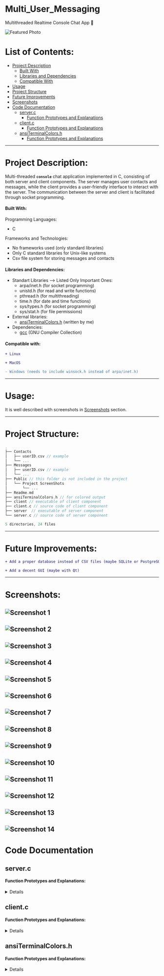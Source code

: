 # Multi_User_Messaging 
 Multithreaded Realtime Console Chat App 💬
 
![Featured Photo](./Public/Project%20ScreenShots/12.png)

# List of Contents:
- [Project Description](#project-description)
   - [Built With](#built-with)
   - [Libraries and Dependencies](#libraries-and-dependencies)
   - [Compatible With](#compatible-with)
- [Usage](#usage)
- [Project Structure](#project-structure)
- [Future Improvements](#future-improvements)
- [Screenshots](#screenshots)
- [Code Documentation](#code-documentation)
  - [server.c](#serverc)
    - [Function Prototypes and Explanations](#function-prototypes-and-explanations)
  - [client.c](#clientc)
    - [Function Prototypes and Explanations](#function-prototypes-and-explanations-1)
   - [ansiTerminalColors.h](#ansiterminalcolorsh)
      - [Function Prototypes and Explanations](#function-prototypes-and-explanations-2)

---
# Project Description:
Multi-threaded **`console`** chat application implemented in C, consisting of both server and client components. The server manages user contacts and messages, while the client provides a user-friendly interface to interact with the server. The communication between the server and client is facilitated through socket programming.

#### Built With:

Programming Languages:
- C

Frameworks and Technologies:
- No frameworks used (only standard libraries)
- Only C standard libraries for Unix-like systems
- Csv file system for storing messages and contacts


#### Libraries and Dependencies:

- Standart Libraries --> Listed Only Important Ones:
   - arpa/inet.h (for socket programming)
   - unistd.h (for read and write functions)
   - pthread.h (for multithreading)
   - time.h (for date and time functions)
   - sys/types.h (for socket programming)
   - sys/stat.h (for file permissions)
- External libraries:
   - [ansiTerminalColors.h](./ansiTerminalColors.h) (written by me)
- Dependencies:
   - [gcc](https://gcc.gnu.org/) (GNU Compiler Collection)

#### Compatible with:
```diff
+ Linux

+ MacOS

- Windows (needs to include winsock.h instead of arpa/inet.h)
```

---

# Usage:
It is well described with screenshots in [Screenshots](#screenshots) section.

---

# Project Structure:

```c
.
├── Contacts
│   ├── userID.csv // example
│   └── ...
├── Messages
│   ├── userID.csv // example
│   └── ...
├── Public // this folder is not included in the project
│   └── Project ScreenShots
│       └── ...
├── Readme.md
├── ansiTerminalColors.h // for colored output
├── client // executable of client component
├── client.c // source code of client component
├── server  // executable of server component
└── server.c // source code of server component

5 directories, 24 files
```

---

# Future Improvements:
```diff
+ Add a proper database instead of CSV files (maybe SQLite or PostgreSQL)

+ Add a decent GUI (maybe with Qt)
```

---

# Screenshots:

![Screenshot 1](./Public/Project%20ScreenShots/0.png)
---
![Screenshot 2](./Public/Project%20ScreenShots/1.png)
---
![Screenshot 3](./Public/Project%20ScreenShots/2.png)
---
![Screenshot 4](./Public/Project%20ScreenShots/3.png)
---
![Screenshot 5](./Public/Project%20ScreenShots/4.png)
---
![Screenshot 6](./Public/Project%20ScreenShots/5.png)
---
![Screenshot 7](./Public/Project%20ScreenShots/6.png)
---
![Screenshot 8](./Public/Project%20ScreenShots/7.png)
---
![Screenshot 9](./Public/Project%20ScreenShots/8.png)
---
![Screenshot 10](./Public/Project%20ScreenShots/9.png)
---
![Screenshot 11](./Public/Project%20ScreenShots/10.png)
---
![Screenshot 12](./Public/Project%20ScreenShots/11.png)
---
![Screenshot 13](./Public/Project%20ScreenShots/12.png)
---
![Screenshot 14](./Public/Project%20ScreenShots/13.png)
---

# Code Documentation

## server.c

#### Function Prototypes and Explanations:

<details>

1. Handler function for each client thread

   ```c 
   void *handleClient(void *arg)
   ```
   This function runs in a separate thread for each connected client. It handles incoming messages from the client, interprets user input, and performs corresponding actions.

   |  |  |
   | - | - |
   | Input | void *arg (client socket) |
   | Output | None |

---

2. Getter function for the current date and time

   ```c 
   Date getCurrentDateAndTime()
   ```
   This function retrieves the current date and time and returns it as a `Date` structure.

   |  |  |
   | - | - |
   | Input | None |
   | Output | Date (structure) |

---

3. Response function for listing contacts

   ```c 
   void listContacts(char *userID, int client_socket)
   ```
   This function reads the user's contacts from a CSV file and sends them to the client.

   |  |  |
   | - | - |
   | Input | char *userID, int client_socket |
   | Output | Sends a list of contacts to the client |

---

4. Response function for listing messages from a user

   ```c 
   void listMessagesFromUser(char *userID, Message message, int client_socket)
   ```
   This function reads messages from a CSV file, filters them based on the specified user, and sends the result to the client.

   |  |  |
   | - | - |
   | Input | char *userID, Message message, int client_socket |
   | Output | Sends messages from a specified user to the client |

---

5. Response function for deleting a message

   ```c 
   void deleteMessage(char *userID, Message message, int client_socket)
   ```
   This function deletes a specified message from the user's message history and sends a confirmation or error message to the client.

   |  |  |
   | - | - |
   | Input | char *userID, Message message, int client_socket |
   | Output | Sends a confirmation or error message to the client |

---

6. Response function for adding a user

   ```c 
   void addUser(char *userID, Message message, int client_socket)
   ```
   This function adds a user to the contact list and sends a confirmation message to the client.

   |  |  |
   | - | - |
   | Input | char *userID, Message message, int client_socket |
   | Output | Sends a confirmation message to the client |

---

7. Response function for deleting a user

   ```c 
   void deleteUser(char *userID, Message message, int client_socket)
   ```
   This function deletes a specified user from the contact list and sends a confirmation or error message to the client.

   |  |  |
   | - | - |
   | Input | char *userID, Message message, int client_socket |
   | Output | Sends a confirmation or error message to the client |

---

8. Response function for sending a message

   ```c 
   void sendMessage(char *userID, Message message, int client_socket)
   ```
   This function sends a message from the user to another user, updating the recipient's message history.

   |  |  |
   | - | - |
   | Input | char *userID, Message message, int client_socket |
   | Output | Sends a confirmation message to the client |

---

9. Response function for checking messages

   ```c 
   void checkMessages(char *userID, int client_socket)
   ```
   This function reads the user's messages from a CSV file and sends them to the client.

   |  |  |
   | - | - |
   | Input | char *userID, int client_socket |
   | Output | Sends a list of messages to the client |

---

10. Function for sorting messages in a CSV file

    ```c 
    void sortTheCSVFileAccordingToDate(char *messagesCSVPath)
    ```
    This function sorts the messages in a CSV file based on their dates.

    |  |  |
    | - | - |
    | Input | char *messagesCSVPath |
    | Output | None |

---

11. Function for comparing two dates

    ```c 
    int compareDates(const Date *date1, const Date *date2)
    ```
    This function compares two date structures and returns the result.

    |  |  |
    | - | - |
    | Input | const Date *date1, const Date *date2 |
    | Output | Returns an integer (comparison result) |

---

12. Function for creating CSV files if they don't exist

    ```c 
    void createCSVIfNotExists(char *userID)
    ```
    This function creates contacts and messages CSV files if they don't exist for the given user.

    |  |  |
    | - | - |
    | Input | char *userID |
    | Output | None |

---

</details>

## client.c

#### Function Prototypes and Explanations:

<details>

1. Function for displaying the menu

   ```c 
   void displayMenu()
   ```
   This function displays the menu options for the user.

   |  |  |
   | - | - |
   | Input | None |
   | Output | None |

---

2. Request function for sending a message to the server

   ```c 
   void sendMessageToServer(int client_socket, char *userID)
   ```
   This function takes user input for sending a message, constructs a `Message` structure, and sends it to the server.

   |  |  |
   | - | - |
   | Input | int client_socket, char *userID |
   | Output | Sends a message to the server |

---

3. Request function for receiving messages from the server

   ```c 
   void receiveMessagesFromServer(int client_socket, char *userID)
   ```
   This function receives and displays messages from the server.

   |  |  |
   | - | - |
   | Input | int client_socket, char *userID |
   | Output | Displays messages received from the server |

---

4. Request function for adding a user to the contacts list

   ```c 
   void addUserToContacts(int client_socket, char *userID)
   ```
   This function takes user input for adding a contact, constructs a `Message` structure, and sends it to the server.

   |  |  |
   | - | - |
   | Input | int client_socket, char *userID |
   | Output | Adds a user to the contacts list |

---

5. Request function for deleting a user from the contacts list

   ```c 
   void deleteUserFromContacts(int client_socket, char *userID)
   ```
   This function takes user input for deleting a contact, constructs a `Message` structure, and sends it to the server.

   |  |  |
   | - | - |
   | Input | int client_socket, char *userID |
   | Output | Deletes a user from the contacts list |

---

6. Request function for displaying the list of contacts

   ```c 
   void displayContacts(int client_socket, char *userID)
   ```
   This function requests and displays the list of contacts from the server.

   |  |  |
   | - | - |
   | Input | int client_socket, char *userID |
   | Output | Displays the list of contacts |

---

7. Request function for displaying messages from a specified user

   ```c 
   void displayMessagesFromUser(int client_socket, char *userID)
   ```
   This function takes user input for a specified user, constructs a `Message` structure, sends it to the server, and displays the response.

   |  |  |
   | - | - |
   | Input | int client_socket, char *userID |
   | Output | Displays messages from a specified user |

---

8. Request function for deleting a message from a specified user

   ```c 
   void deleteMessageFromUser(int client_socket, char *userID)
   ```
   This function takes user input for a specified user and message, constructs a `Message` structure, sends it to the server, and displays the response.

   |  |  |
   | - | - |
   | Input | int client_socket, char *userID |
   | Output | Deletes a message from a specified user |

---

9. Function for clearing the console screen

   ```c 
   void clearScreen()
   ```
   This function clears the console screen.

   |  |  |
   | - | - |
   | Input | None |
   | Output | None |

---
</details>

## ansiTerminalColors.h

#### Function Prototypes and Explanations:

<details>

0. Macro function for printing colored text to the console

   ```c 
   // XXX is the color name
   #define LogXXX(x) printf(ANSI_COLOR_XXX x ANSI_COLOR_RESET)
   ```
   This function prints colored text to the console.

   |  |  |
   | - | - |
   | Input | char *text, char *color |
   | Output | None |

---
</details>